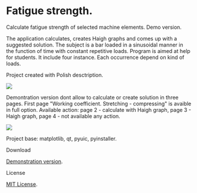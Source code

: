 # Fatigue strength.
Calculate fatigue strength of selected machine elements. Demo version.

The application calculates, creates Haigh graphs and comes up with a suggested solution. The subject is a bar loaded in a sinusoidal manner in the function of time with constant repetitive loads. Program is aimed at help for students. It include four instance. Each occurrence depend on kind of loads.

Project created with Polish desctription.

![](https://raw.githubusercontent.com/KarDomProg/Fatigue-strength/master/pictures/MainWindow.png)

Demontration version dont allow to calculate or create solution in three pages. First page "Working coefficient. Stretching - compressing" is avaible in full option. Available action: page 2 - calculate with Haigh graph, page 3 - Haigh graph, page 4 - not available any action.

![](https://raw.githubusercontent.com/KarDomProg/Fatigue-strength/master/pictures/FirstPage.png)

Project base: matplotlib, qt, pyuic, pyinstaller.


Download 

[Demonstration version](https://chomikuj.pl/rn94nr/Wykres+Haigha+(Haigh+graph)).


License

[MIT License](http://opensource.org/licenses/MIT).
